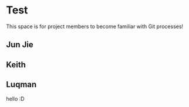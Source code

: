 # Test

This space is for project members to become familiar with Git processes!

## Jun Jie

## Keith

## Luqman
hello :D
